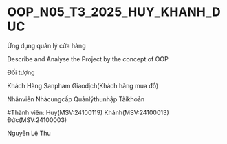 # OOP_N05_T3_2025_HUY_KHANH_DUC

Ứng dụng quản lý cửa hàng

Describe and Analyse the Project by the concept of OOP

Đối tượng

Khách Hàng
Sanpham
Giaodịch(Khách hàng mua đồ)

Nhânviên
Nhàcungcấp
Quảnlýthunhập
Tàikhoản


#Thành viên:
Huy(MSV:24100119)
Khánh(MSV:24100013)
Đức(MSV:24100003)


Nguyễn Lệ Thu
